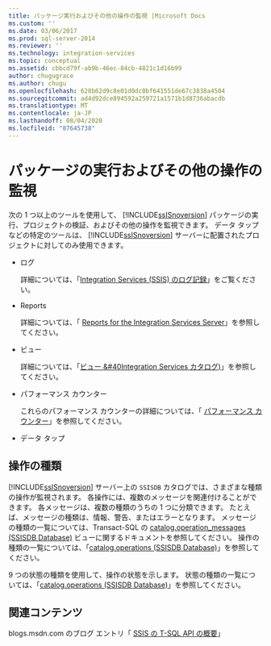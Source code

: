 ```yaml
---
title: パッケージ実行およびその他の操作の監視 |Microsoft Docs
ms.custom: ''
ms.date: 03/06/2017
ms.prod: sql-server-2014
ms.reviewer: ''
ms.technology: integration-services
ms.topic: conceptual
ms.assetid: cbbcd79f-ab9b-46ec-84cb-4821c1d16b99
author: chugugrace
ms.author: chugu
ms.openlocfilehash: 628b62d9c8e01d0dc0bf641551de67c3838a4504
ms.sourcegitcommit: ad4d92dce894592a259721a1571b1d8736abacdb
ms.translationtype: MT
ms.contentlocale: ja-JP
ms.lasthandoff: 08/04/2020
ms.locfileid: "87645738"
---
```

# <a name="monitoring-for-package-executions-and-other-operations"></a>パッケージの実行およびその他の操作の監視
  次の 1 つ以上のツールを使用して、 [!INCLUDE[ssISnoversion](../../includes/ssisnoversion-md.md)] パッケージの実行、プロジェクトの検証、およびその他の操作を監視できます。 データ タップなどの特定のツールは、 [!INCLUDE[ssISnoversion](../../includes/ssisnoversion-md.md)] サーバーに配置されたプロジェクトに対してのみ使用できます。  
  
-   ログ  
  
     詳細については、「[Integration Services (SSIS) のログ記録](integration-services-ssis-logging.md)」をご覧ください。  
  
-   Reports  
  
     詳細については、「 [Reports for the Integration Services Server](../reports-for-the-integration-services-server.md)」を参照してください。  
  
-   ビュー  
  
     詳細については、「[ビュー &#40Integration Services カタログ&#41;](/sql/integration-services/system-views/views-integration-services-catalog)」を参照してください。  
  
-   パフォーマンス カウンター  
  
     これらのパフォーマンス カウンターの詳細については、「 [パフォーマンス カウンター](performance-counters.md)」を参照してください。  
  
-   データ タップ  
  
## <a name="operation-types"></a>操作の種類  
 [!INCLUDE[ssISnoversion](../../includes/ssisnoversion-md.md)] サーバー上の `SSISDB` カタログでは、さまざまな種類の操作が監視されます。 各操作には、複数のメッセージを関連付けることができます。 各メッセージは、複数の種類のうちの 1 つに分類できます。 たとえば、メッセージの種類は、情報、警告、またはエラーとなります。 メッセージの種類の一覧については、Transact-SQL の [catalog.operation_messages &#40;SSISDB Database&#41;](/sql/integration-services/system-views/catalog-operation-messages-ssisdb-database) ビューに関するドキュメントを参照してください。 操作の種類の一覧については、「[catalog.operations &#40;SSISDB Database&#41;](/sql/integration-services/system-views/catalog-operations-ssisdb-database)」を参照してください。  
  
 9 つの状態の種類を使用して、操作の状態を示します。 状態の種類の一覧については、「[catalog.operations &#40;SSISDB Database&#41;](/sql/integration-services/system-views/catalog-operations-ssisdb-database)」を参照してください。  
  
## <a name="related-content"></a>関連コンテンツ  
 blogs.msdn.com のブログ エントリ「 [SSIS の T-SQL API の概要](https://go.microsoft.com/fwlink/?LinkId=249051)」  
  
  

